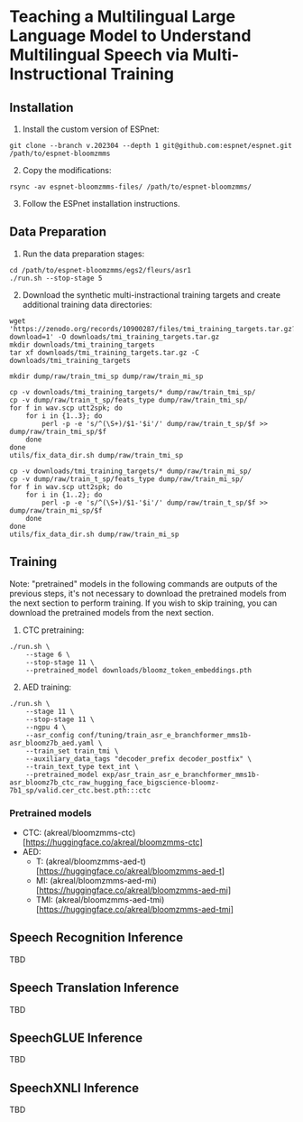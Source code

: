 # Teaching a Multilingual Large Language Model to Understand Multilingual Speech via Multi-Instructional Training

## Installation

1. Install the custom version of ESPnet:
```
git clone --branch v.202304 --depth 1 git@github.com:espnet/espnet.git /path/to/espnet-bloomzmms
```
2. Copy the modifications:
```
rsync -av espnet-bloomzmms-files/ /path/to/espnet-bloomzmms/
```
3. Follow the ESPnet installation instructions.

## Data Preparation

1. Run the data preparation stages:
```
cd /path/to/espnet-bloomzmms/egs2/fleurs/asr1
./run.sh --stop-stage 5
```

2. Download the synthetic multi-instractional training targets and create additional training data directories:
```
wget 'https://zenodo.org/records/10900287/files/tmi_training_targets.tar.gz?download=1' -O downloads/tmi_training_targets.tar.gz
mkdir downloads/tmi_training_targets
tar xf downloads/tmi_training_targets.tar.gz -C downloads/tmi_training_targets

mkdir dump/raw/train_tmi_sp dump/raw/train_mi_sp

cp -v downloads/tmi_training_targets/* dump/raw/train_tmi_sp/
cp -v dump/raw/train_t_sp/feats_type dump/raw/train_tmi_sp/
for f in wav.scp utt2spk; do
    for i in {1..3}; do
        perl -p -e 's/^(\S+)/$1-'$i'/' dump/raw/train_t_sp/$f >> dump/raw/train_tmi_sp/$f
    done
done
utils/fix_data_dir.sh dump/raw/train_tmi_sp

cp -v downloads/tmi_training_targets/* dump/raw/train_mi_sp/
cp -v dump/raw/train_t_sp/feats_type dump/raw/train_mi_sp/
for f in wav.scp utt2spk; do
    for i in {1..2}; do
        perl -p -e 's/^(\S+)/$1-'$i'/' dump/raw/train_t_sp/$f >> dump/raw/train_mi_sp/$f
    done
done
utils/fix_data_dir.sh dump/raw/train_mi_sp

```

## Training

Note: "pretrained" models in the following commands are outputs of the previous steps, it's not
necessary to download the pretrained models from the next section to perform training.
If you wish to skip training, you can download the pretrained models from the next section.

1. CTC pretraining:
```
./run.sh \
    --stage 6 \
    --stop-stage 11 \
    --pretrained_model downloads/bloomz_token_embeddings.pth
```

2. AED training:
```
./run.sh \
    --stage 11 \
    --stop-stage 11 \
    --ngpu 4 \
    --asr_config conf/tuning/train_asr_e_branchformer_mms1b-asr_bloomz7b_aed.yaml \
    --train_set train_tmi \
    --auxiliary_data_tags "decoder_prefix decoder_postfix" \
    --train_text_type text_int \
    --pretrained_model exp/asr_train_asr_e_branchformer_mms1b-asr_bloomz7b_ctc_raw_hugging_face_bigscience-bloomz-7b1_sp/valid.cer_ctc.best.pth:::ctc
```

### Pretrained models

- CTC: (akreal/bloomzmms-ctc)[https://huggingface.co/akreal/bloomzmms-ctc]
- AED:
  - T: (akreal/bloomzmms-aed-t)[https://huggingface.co/akreal/bloomzmms-aed-t]
  - MI: (akreal/bloomzmms-aed-mi)[https://huggingface.co/akreal/bloomzmms-aed-mi]
  - TMI: (akreal/bloomzmms-aed-tmi)[https://huggingface.co/akreal/bloomzmms-aed-tmi]

## Speech Recognition Inference

TBD

## Speech Translation Inference

TBD

## SpeechGLUE Inference

TBD

## SpeechXNLI Inference

TBD
